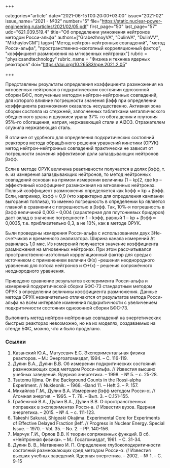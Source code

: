 +++

categories="article"
date="2021-06-15T00:20:00+03:00"
issue="2021-02"
issue_name="2021 - №02"
number="5"
file="https://static.nuclear-power-engineering.ru/articles/2021/02/05.pdf"
first_page="50"
last_page="57"
udc="621.039.519.4"
title="Об определении умножения нейтронов методом Росси-альфа"
authors=["GrabezhnoyVA", "DulinVA", "DulinVV", "MikhaylovGM"]
tags=["Метод нейтрон-нейтронных совпадений", "метод Росси-альфа", "пространственно-изотопный корреляционный фактор", "коэффициент размножения на мгновенных нейтронах"]
rubric = "physicsandtechnology"
rubric_name = "Физика и техника ядерных реакторов"
doi="https://doi.org/10.26583/npe.2021.2.05"

+++

Представлены результаты определения коэффициента размножения на мгновенных нейтронах в подкритическом состоянии однозонной сборки БФС, полученные методом нейтрон-нейтронных совпадений, для которого влияние погрешности значения βэфф при определении коэффициента размножения оказалось несущественно. Активная зона сборки состояла из стержней, заполненных таблетками металлического обедненного урана и двуокиси урана 37%-го обогащения и плутония 95%-го обогащения, натрия, нержавеющей стали и Al2O3. Отражателем служила нержавеющая сталь.

В отличие от удобного для определения подкритических состояний реакторов метода обращённого решения уравнений кинетики (ОРУК) метод нейтрон-нейтронных совпадений практически не зависит от погрешности значения эффективной доли запаздывающих нейтронов βэфф.

Если в методе ОРУК величина реактивности получается в долях βэфф, т. е. из измерения запаздывающих нейтронов, то метод нейтронных совпадений основан на прямом измерении величины (1 – kр)2, где kр – эффективный коэффициент размножения на мгновенных нейтронах. Полный коэффициент размножения определяется как kэфф = kр + βэфф. Если,     например, kэфф ≈ 0,9 (что характерно для определения кампании выгорания топлива), то именно погрешность в определении kр является главной в сравнении с погрешностью в βэфф. Так, 10%-я погрешность в βэфф величиной 0,003 – 0,004 (характерная для плутониевых бридеров) даст вклад в значение погрешности 1 – kэфф, равный 1 – kр  + βэфф ≈ 0,0035, т.е. приблизительно 0,3, а не 10%, как в методе ОРУК.

Были проведены измерения Росси-альфа с использованием двух 3Не-счетчиков и временного анализатора. Ширина канала измерений Δt равнялась 1,0 мкс. Из измерений получается значение коэффициента размножения на мгновенных нейтронах. При этом рассчитывался пространственно-изотопный корреляционный фактор для среды с источником с применением величин Φ(x) –решения неоднородного уравнения для потока нейтронов и Φ+(x) – решения сопряжённого неоднородного уравнения.

Приведено сравнение результатов эксперимента Росси-альфа и измерений подкритической сборки БФС-73 стандартным методом ОРУК в определении величины коэффициента размножения. Данные метода ОРУК незначительно отличаются от результатов метода Росси-альфа на всём интервале изменения подкритичности с увеличением подкритичности состояния однозонной сборки БФС-73.

Выполнить метод нейтрон-нейтронных совпадений на энергетических быстрых реакторах невозможно, но на их моделях, создаваемых на стенде БФС, можно, что и было проделано.

### Ссылки

1. Казанский Ю.А., Матусевич Е.С. Экспериментальная физика реакторов. – М.: Энергоатомиздат, 1994. – С. 116-119.
2. Дулин В.А., Дулин В.В. Об измерении подкритических состояний размножающих сред методом Росси-альфа. // Известия высших учебных заведений. Ядерная энергетика. – 1998. – № 5. – с. 25-28.
3. Tsutomu Iijima. On the Background Counts in the Rossi-alpha Experiment. // Nukleonik. – 1968. –Band 11. – Heft 3. – P. 157.
4. Михайлов Г.М., Дулин В.А. Измерение βэфф методом Росси-α. // Атомная энергия. – 1995. – Т. 78. – Вып. 3. – С.151-155.
5. Грабежной В.А., Дулин В.А., Дулин В.В. О пространственных поправках в экспериментах Росси-a. // Известия вузов. Ядерная энергетика. – 2015. – № 4. – с. 111-123.
6. Takeshi Sakurai, Shigeaki Okajima. Experimental Core for Experiments of Effective Delayed Fraction βeff. // Progress in Nuclear Energy. Special Issue. – 1970. – Vol. 35. – No. 2. – PP. 140-156.
7. Марчук Г.И., Орлов В.В. К теории сопряженных функций. В сб. «Нейтронная физика». – М.: Госатомиздат, 1961. – С. 31-34.
8. Дулин В. В., Матвиенко И. П. Определение глубокоподкритичности состояний размножающих сред методом Росси-α. // Известия высших учебных заведений. Ядерная энергетика. – 2002. – № 1. – С. 9-15